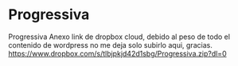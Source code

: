 # Progressiva
Progressiva
Anexo link de dropbox cloud, debido al peso de todo el contenido de wordpress no me deja solo subirlo aqui, gracias.
https://www.dropbox.com/s/tlbjpkjd42d1sbg/Progressiva.zip?dl=0
